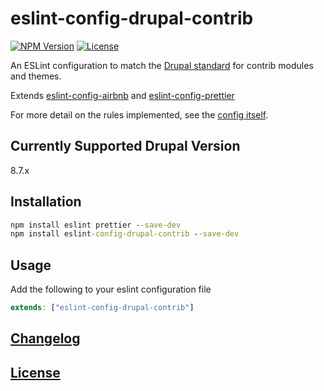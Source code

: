 # eslint-config-drupal-contrib

[![NPM Version](https://img.shields.io/npm/v/eslint-config-drupal-contrib.svg?style=for-the-badge)](https://www.npmjs.org/package/eslint-config-drupal-contrib)
[![License](https://img.shields.io/github/license/coldfrontlabs/eslint-config-drupal-contrib.svg?style=for-the-badge)](/LICENSE)

An ESLint configuration to match the [Drupal standard](https://www.drupal.org/node/1955232) for contrib modules and themes.

Extends [eslint-config-airbnb](https://github.com/airbnb/javascript) and [eslint-config-prettier](https://github.com/prettier/eslint-config-prettier)

For more detail on the rules implemented, see the [config itself](/index.js).

## Currently Supported Drupal Version

8.7.x

## Installation

```cmd
npm install eslint prettier --save-dev
npm install eslint-config-drupal-contrib --save-dev
```

## Usage

Add the following to your eslint configuration file

```js
extends: ["eslint-config-drupal-contrib"]
```

## [Changelog](/CHANGELOG.md)

## [License](/LICENSE)
